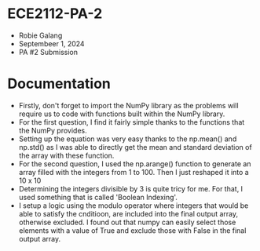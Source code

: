 # ECE2112-PA-2
- Robie Galang
- Septembeer 1, 2024
- PA #2 Submission
# Documentation
- Firstly, don't forget to import the NumPy library as the problems will require us to code with functions built within the NumPy library.
- For the first question, I find it fairly simple thanks to the functions that the NumPy provides.
- Setting up the equation was very easy thanks to the np.mean() and np.std() as I was able to directly get the mean and standard deviation of the array with these function.
- For the second question, I used the np.arange() function to generate an array filled with the integers from 1 to 100. Then I just reshaped it into a 10 x 10
- Determining the integers divisible by 3 is quite tricy for me. For that, I used something that is called 'Boolean Indexing'.
- I setup a logic using the modulo operator where integers that would be able to satisfy the cnditioon, are included into the final output array, otherwise excluded. I found out that numpy can easily select those elements with a value of True and exclude those with False in the final output array.

